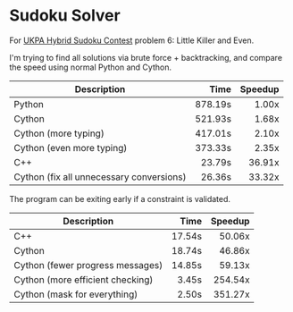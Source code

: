 # Sudoku Solver

For [UKPA Hybrid Sudoku Contest](https://ukpuzzles.org/contests.php?contestid=56) problem 6: Little Killer and Even.

I'm trying to find all solutions via brute force + backtracking, and compare the speed using normal Python and Cython.

| Description                              | Time            | Speedup |
| ---------------------------------------- | --------------: | ------: |
| Python                                   | 878.19s         | 1.00x   |
| Cython                                   | 521.93s         | 1.68x   |
| Cython (more typing)                     | 417.01s         | 2.10x   |
| Cython (even more typing)                | 373.33s         | 2.35x   |
| C++                                      | 23.79s          | 36.91x  |
| Cython (fix all unnecessary conversions) | 26.36s          | 33.32x  |

The program can be exiting early if a constraint is validated.

| Description                              | Time            | Speedup |
| ---------------------------------------- | --------------: | ------: |
| C++                                      | 17.54s          | 50.06x  |
| Cython                                   | 18.74s          | 46.86x  |
| Cython (fewer progress messages)         | 14.85s          | 59.13x  |
| Cython (more efficient checking)         | 3.45s           | 254.54x |
| Cython (mask for everything)             | 2.50s           | 351.27x |
